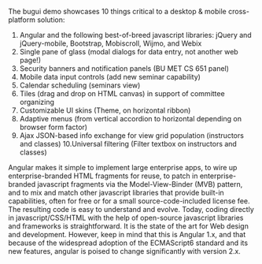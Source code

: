 The bugui demo showcases 10 things critical to a desktop & mobile cross-platform solution: 

1. Angular and the following best-of-breed javascript libraries: jQuery and jQuery-mobile, Bootstrap, Mobiscroll, Wijmo, and Webix 
2. Single pane of glass (modal dialogs for data entry, not another web page!) 
3. Security banners and notification panels (BU MET CS 651 panel) 
4. Mobile data input controls (add new seminar capability) 
5. Calendar scheduling (seminars view) 
6. Tiles (drag and drop on HTML canvas) in support of committee organizing 
7. Customizable UI skins (Theme, on horizontal ribbon) 
8. Adaptive menus (from vertical accordion to horizontal depending on browser form factor) 
9. Ajax JSON-based info exchange for view grid population (instructors and classes) 
10.Universal filtering (Filter textbox on instructors and classes) 

Angular makes it simple to implement large enterprise apps, to wire up enterprise-branded HTML fragments for reuse, to patch in enterprise-branded javascript fragments via the Model-View-Binder (MVB) pattern, and to mix and match other javascript libraries that provide built-in capabilities, often for free or for a small source-code-included license fee. The resulting code is easy to understand and evolve. Today, coding directly in javascript/CSS/HTML with the help of open-source javascript libraries and frameworks is straightforward. It is the state of the art for Web design and development. 
However, keep in mind that this is Angular 1.x, and that because of the widespread adoption of the ECMAScript6 standard and its new features, angular is poised to change significantly with version 2.x.